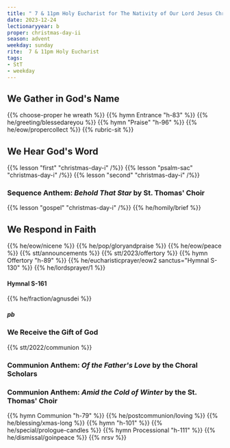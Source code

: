 ```yaml
---
title: " 7 & 11pm Holy Eucharist for The Nativity of Our Lord Jesus Christ: Christmas Day"
date: 2023-12-24
lectionaryyear: b
proper: christmas-day-ii
season: advent
weekday: sunday
rite:  7 & 11pm Holy Eucharist
tags:
- StT
- weekday
---
```

## We Gather in God's Name
{{% choose-proper he wreath %}}
{{% hymn Entrance "h-83" %}}
{{% he/greeting/blessedareyou %}}
{{% hymn "Praise" "h-96" %}}
{{% he/eow/propercollect %}}
{{% rubric-sit %}}
## We Hear God's Word
{{% lesson "first" "christmas-day-i" /%}}
{{% lesson "psalm-sac" "christmas-day-i" /%}}
{{% lesson "second" "christmas-day-i" /%}}
### Sequence Anthem: _Behold That Star_ by St. Thomas' Choir
{{% lesson "gospel" "christmas-day-i" /%}}
{{% he/homily/brief %}}
## We Respond in Faith
{{% he/eow/nicene %}}
{{% he/pop/gloryandpraise %}}
{{% he/eow/peace %}}
{{% stt/announcements %}}
{{% stt/2023/offertory %}}
{{% hymn Offertory "h-89" %}}
{{% he/eucharisticprayer/eow2 sanctus="Hymnal S-130" %}}
{{% he/lordsprayer/1 %}}
#### Hymnal S-161
{{% he/fraction/agnusdei %}}
##### pb
### We Receive the Gift of God
{{% stt/2022/communion %}}
### Communion Anthem: _Of the Father's Love_ by the Choral Scholars
### Communion Anthem: _Amid the Cold of Winter_ by the St. Thomas' Choir
{{% hymn Communion "h-79" %}}
{{% he/postcommunion/loving %}}
{{% he/blessing/xmas-long %}}
{{% hymn "h-101" %}}
{{% he/special/prologue-candles %}}
{{% hymn Processional "h-111" %}}
{{% he/dismissal/goinpeace %}}
{{% nrsv %}}

